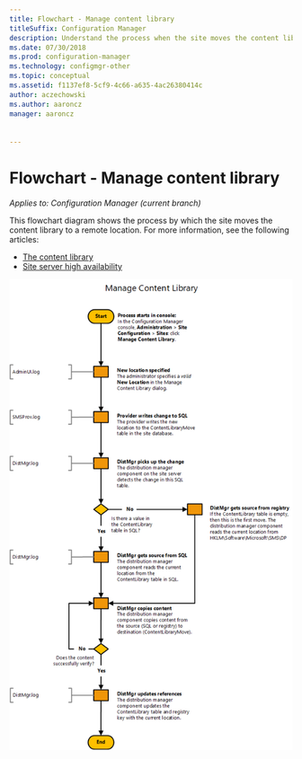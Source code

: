 ```yaml
---
title: Flowchart - Manage content library 
titleSuffix: Configuration Manager
description: Understand the process when the site moves the content library to a remote location. 
ms.date: 07/30/2018
ms.prod: configuration-manager
ms.technology: configmgr-other
ms.topic: conceptual
ms.assetid: f1137ef8-5cf9-4c66-a635-4ac26380414c
author: aczechowski
ms.author: aaroncz
manager: aaroncz


---
```


# Flowchart - Manage content library

*Applies to: Configuration Manager (current branch)*

This flowchart diagram shows the process by which the site moves the content library to a remote location. For more information, see the following articles:  
- [The content library](/sccm/core/plan-design/hierarchy/the-content-library)  
- [Site server high availability](/sccm/core/servers/deploy/configure/site-server-high-availability)

![Flowchart diagram to move the content library to a remote location](media/manage-content-library-flowchart.png)
